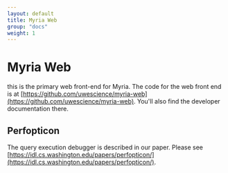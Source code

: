 ```yaml
---
layout: default
title: Myria Web
group: "docs"
weight: 1
---
```


# Myria Web

this is the primary web front-end for Myria. The code for the web front end is at [https://github.com/uwescience/myria-web](https://github.com/uwescience/myria-web). You'll also find the developer documentation there.

## Perfopticon

The query execution debugger is described in our paper. Please see [https://idl.cs.washington.edu/papers/perfopticon/](https://idl.cs.washington.edu/papers/perfopticon/).
